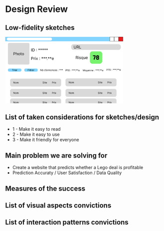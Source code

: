 # Design Review

## Low-fidelity sketches

<img src="./img/Slide16_9-2.png" width="75%"/>

## List of taken considerations for sketches/design

* 1 - Make it easy to read
* 2 - Make it easy to use
* 3 - Make it friendly for everyone

## Main problem we are solving for

* Create a website that predicts whether a Lego deal is profitable
* Prediction Accuraty / User Satisfaction / Data Quality

## Measures of the success

## List of visual aspects convictions

## List of interaction patterns convictions
